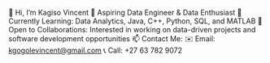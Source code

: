 👋 Hi, I’m Kagiso Vincent
🚀 Aspiring Data Engineer & Data Enthusiast
🌱 Currently Learning: Data Analytics, Java, C++, Python, SQL, and MATLAB
🤝 Open to Collaborations: Interested in working on data-driven projects and software development opportunities
📫 Contact Me:
✉️ Email: kgogolevincent@gmail.com
📞 Call: +27 63 782 9072
<!--- KagisoVincent/KagisoVincent is a ✨ special ✨ repository because its `README.md` appears on your GitHub profile. You can click the Preview link to take a look at your changes. --->
